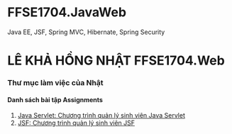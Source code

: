 # FFSE1704.JavaWeb
Java EE, JSF, Spring MVC, Hibernate, Spring Security
# LÊ KHẢ HỒNG NHẬT FFSE1704.Web
### Thư mục làm việc của Nhật
#### Danh sách bài tập Assignments

1. [Java Servlet: Chương trình quản lý sinh viên Java Servlet](https://github.com/FASTTRACKSE/FFSE1704.JavaWeb/tree/master/FFSE1704009_LKH_Nhat/QLSVLP5)
2. [JSF: Chương trình quản lý sinh viên JSF](https://github.com/FASTTRACKSE/FFSE1704.JavaWeb/tree/master/FFSE1704009_LKH_Nhat/JokerJSF)
